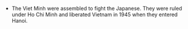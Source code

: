- The Viet Minh were assembled to fight the Japanese. They were ruled under Ho Chi Minh and liberated Vietnam in 1945 when they entered Hanoi.